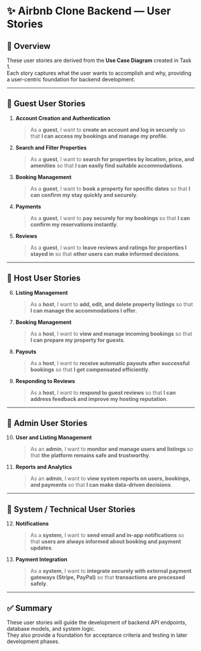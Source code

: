 # ✨ Airbnb Clone Backend — User Stories

## 📘 Overview
These user stories are derived from the **Use Case Diagram** created in Task 1.  
Each story captures what the user wants to accomplish and why, providing a user-centric foundation for backend development.

---

## 👤 Guest User Stories

1. **Account Creation and Authentication**
   > As a **guest**, I want to **create an account and log in securely** so that **I can access my bookings and manage my profile**.

2. **Search and Filter Properties**
   > As a **guest**, I want to **search for properties by location, price, and amenities** so that **I can easily find suitable accommodations**.

3. **Booking Management**
   > As a **guest**, I want to **book a property for specific dates** so that **I can confirm my stay quickly and securely**.

4. **Payments**
   > As a **guest**, I want to **pay securely for my bookings** so that **I can confirm my reservations instantly**.

5. **Reviews**
   > As a **guest**, I want to **leave reviews and ratings for properties I stayed in** so that **other users can make informed decisions**.

---

## 👤 Host User Stories

6. **Listing Management**
   > As a **host**, I want to **add, edit, and delete property listings** so that **I can manage the accommodations I offer**.

7. **Booking Management**
   > As a **host**, I want to **view and manage incoming bookings** so that **I can prepare my property for guests**.

8. **Payouts**
   > As a **host**, I want to **receive automatic payouts after successful bookings** so that **I get compensated efficiently**.

9. **Responding to Reviews**
   > As a **host**, I want to **respond to guest reviews** so that **I can address feedback and improve my hosting reputation**.

---

## 👤 Admin User Stories

10. **User and Listing Management**
    > As an **admin**, I want to **monitor and manage users and listings** so that **the platform remains safe and trustworthy**.

11. **Reports and Analytics**
    > As an **admin**, I want to **view system reports on users, bookings, and payments** so that **I can make data-driven decisions**.

---

## 🔐 System / Technical User Stories

12. **Notifications**
    > As a **system**, I want to **send email and in-app notifications** so that **users are always informed about booking and payment updates**.

13. **Payment Integration**
    > As a **system**, I want to **integrate securely with external payment gateways (Stripe, PayPal)** so that **transactions are processed safely**.

---

## ✅ Summary
These user stories will guide the development of backend API endpoints, database models, and system logic.  
They also provide a foundation for acceptance criteria and testing in later development phases.
